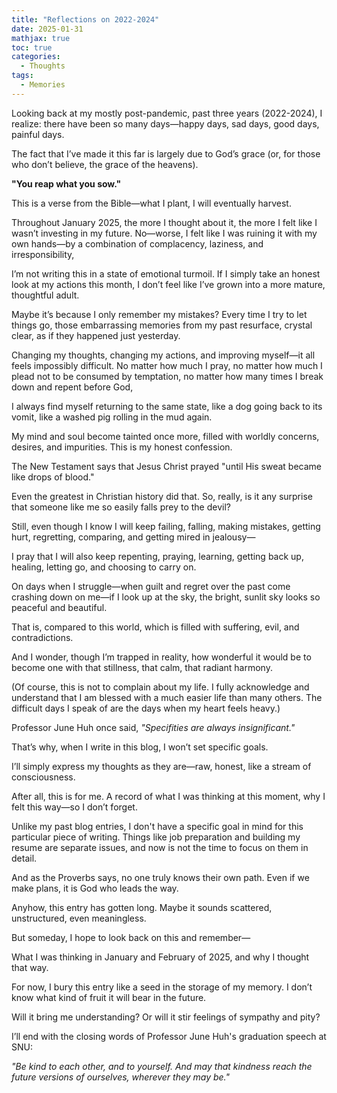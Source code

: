 ```yaml
---
title: "Reflections on 2022-2024"
date: 2025-01-31
mathjax: true
toc: true
categories:
  - Thoughts
tags:
  - Memories
---
```


Looking back at my mostly post-pandemic, past three years (2022-2024), I realize: there have been so many days—happy days, sad days, good days, painful days.  

The fact that I’ve made it this far is largely due to God’s grace (or, for those who don’t believe, the grace of the heavens).  

**"You reap what you sow."** 

This is a verse from the Bible—what I plant, I will eventually harvest.  

Throughout January 2025, the more I thought about it, the more I felt like I wasn’t investing in my future. No—worse, I felt like I was ruining it with my own hands—by a combination of complacency, laziness, and irresponsibility, 

I’m not writing this in a state of emotional turmoil. If I simply take an honest look at my actions this month, I don’t feel like I’ve grown into a more mature, thoughtful adult.  

Maybe it’s because I only remember my mistakes? Every time I try to let things go, those embarrassing memories from my past resurface, crystal clear, as if they happened just yesterday.  

Changing my thoughts, changing my actions, and improving myself—it all feels impossibly difficult. No matter how much I pray, no matter how much I plead not to be consumed by temptation, no matter how many times I break down and repent before God,   

I always find myself returning to the same state, like a dog going back to its vomit, like a washed pig rolling in the mud again.  

My mind and soul become tainted once more, filled with worldly concerns, desires, and impurities. This is my honest confession.  

The New Testament says that Jesus Christ prayed "until His sweat became like drops of blood."  

Even the greatest  in Christian history did that. So, really, is it any surprise that someone like me so easily falls prey to the devil?  

Still, even though I know I will keep failing, falling, making mistakes, getting hurt, regretting, comparing, and getting mired in jealousy—  

I pray that I will also keep repenting, praying, learning, getting back up, healing, letting go, and choosing to carry on.  

On days when I struggle—when guilt and regret over the past come crashing down on me—if I look up at the sky, the bright, sunlit sky looks so peaceful and beautiful.  

That is, compared to this world, which is filled with suffering, evil, and contradictions.


And I wonder, though I’m trapped in reality, how wonderful it would be to become one with that stillness, that calm, that radiant harmony.  

(Of course, this is not to complain about my life. I fully acknowledge and understand that I am blessed with a much easier life than many others. The difficult days I speak of are the days when my heart feels heavy.) 


Professor June Huh once said, *"Specifities are always insignificant."*  

That’s why, when I write in this blog, I won’t set specific goals.  

I’ll simply express my thoughts as they are—raw, honest, like a stream of consciousness.  

After all, this is for me. A record of what I was thinking at this moment, why I felt this way—so I don’t forget.  

Unlike my past blog entries, I don't have a specific goal in mind for this particular piece of writing. Things like job preparation and building my resume are separate issues, and now is not the time to focus on them in detail.  

And as the Proverbs says, no one truly knows their own path. Even if we make plans, it is God who leads the way.  

Anyhow, this entry has gotten long. Maybe it sounds scattered, unstructured, even meaningless.  

But someday, I hope to look back on this and remember—  

What I was thinking in January and February of 2025, and why I thought that way.  

For now, I bury this entry like a seed in the storage of my memory. I don’t know what kind of fruit it will bear in the future.  

Will it bring me understanding? Or will it stir feelings of sympathy and pity?  

I’ll end with the closing words of Professor June Huh's graduation speech at SNU:  

*"Be kind to each other, and to yourself. And may that kindness reach the future versions of ourselves, wherever they may be."* 